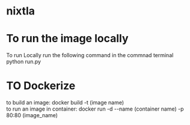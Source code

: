 # nixtla


# To run the image locally

To run Locally run the following command in the commnad terminal <br>
python run.py <br>

# TO Dockerize

 to build an image: docker build -t (image name) <br>
 to run an image in container:  docker run -d --name (container name) -p 80:80 (image_name)
